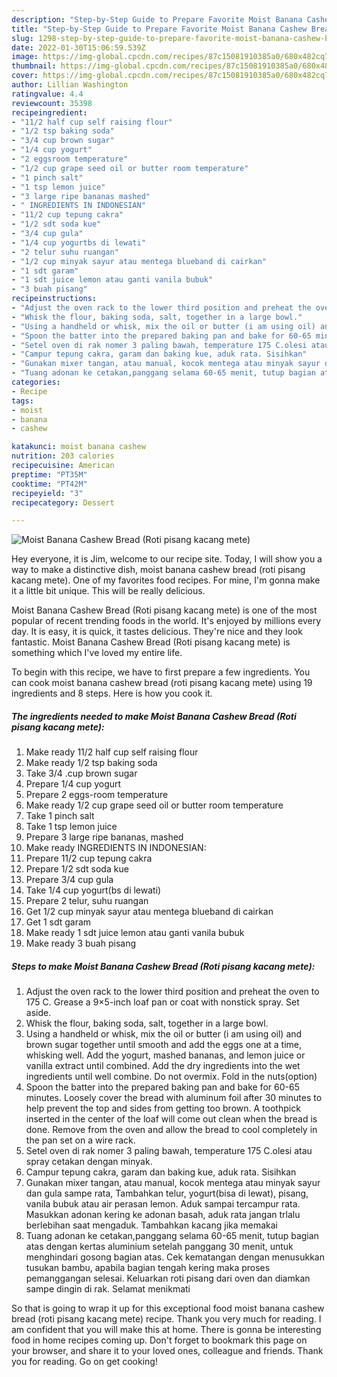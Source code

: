 ```yaml
---
description: "Step-by-Step Guide to Prepare Favorite Moist Banana Cashew Bread (Roti pisang kacang mete)"
title: "Step-by-Step Guide to Prepare Favorite Moist Banana Cashew Bread (Roti pisang kacang mete)"
slug: 1298-step-by-step-guide-to-prepare-favorite-moist-banana-cashew-bread-roti-pisang-kacang-mete
date: 2022-01-30T15:06:59.539Z
image: https://img-global.cpcdn.com/recipes/87c15081910385a0/680x482cq70/moist-banana-cashew-bread-roti-pisang-kacang-mete-recipe-main-photo.jpg
thumbnail: https://img-global.cpcdn.com/recipes/87c15081910385a0/680x482cq70/moist-banana-cashew-bread-roti-pisang-kacang-mete-recipe-main-photo.jpg
cover: https://img-global.cpcdn.com/recipes/87c15081910385a0/680x482cq70/moist-banana-cashew-bread-roti-pisang-kacang-mete-recipe-main-photo.jpg
author: Lillian Washington
ratingvalue: 4.4
reviewcount: 35398
recipeingredient:
- "11/2 half cup self raising flour"
- "1/2 tsp baking soda"
- "3/4 cup brown sugar"
- "1/4 cup yogurt"
- "2 eggsroom temperature"
- "1/2 cup grape seed oil or butter room temperature"
- "1 pinch salt"
- "1 tsp lemon juice"
- "3 large ripe bananas mashed"
- " INGREDIENTS IN INDONESIAN"
- "11/2 cup tepung cakra"
- "1/2 sdt soda kue"
- "3/4 cup gula"
- "1/4 cup yogurtbs di lewati"
- "2 telur suhu ruangan"
- "1/2 cup minyak sayur atau mentega blueband di cairkan"
- "1 sdt garam"
- "1 sdt juice lemon atau ganti vanila bubuk"
- "3 buah pisang"
recipeinstructions:
- "Adjust the oven rack to the lower third position and preheat the oven to 175 C. Grease a 9×5-inch loaf pan or coat with nonstick spray. Set aside."
- "Whisk the flour, baking soda, salt, together in a large bowl."
- "Using a handheld or whisk, mix the oil or butter (i am using oil) and brown sugar together until smooth and add the eggs one at a time, whisking well. Add the yogurt, mashed bananas, and lemon juice or vanilla extract until combined. Add the dry ingredients into the wet ingredients until well combine. Do not overmix. Fold in the nuts(option)"
- "Spoon the batter into the prepared baking pan and bake for 60-65 minutes. Loosely cover the bread with aluminum foil after 30 minutes to help prevent the top and sides from getting too brown. A toothpick inserted in the center of the loaf will come out clean when the bread is done. Remove from the oven and allow the bread to cool completely in the pan set on a wire rack."
- "Setel oven di rak nomer 3 paling bawah, temperature 175 C.olesi atau spray cetakan dengan minyak."
- "Campur tepung cakra, garam dan baking kue, aduk rata. Sisihkan"
- "Gunakan mixer tangan, atau manual, kocok mentega atau minyak sayur dan gula sampe rata, Tambahkan telur, yogurt(bisa di lewat), pisang, vanila bubuk atau air perasan lemon. Aduk sampai tercampur rata. Masukkan adonan kering ke adonan basah, aduk rata jangan trlalu berlebihan saat mengaduk. Tambahkan kacang jika memakai"
- "Tuang adonan ke cetakan,panggang selama 60-65 menit, tutup bagian atas dengan kertas aluminium setelah panggang 30 menit, untuk menghindari gosong bagian atas. Cek kematangan dengan menusukkan tusukan bambu, apabila bagian tengah kering maka proses pemanggangan selesai. Keluarkan roti pisang dari oven dan diamkan sampe dingin di rak. Selamat menikmati"
categories:
- Recipe
tags:
- moist
- banana
- cashew

katakunci: moist banana cashew 
nutrition: 203 calories
recipecuisine: American
preptime: "PT35M"
cooktime: "PT42M"
recipeyield: "3"
recipecategory: Dessert

---
```



![Moist Banana Cashew Bread (Roti pisang kacang mete)](https://img-global.cpcdn.com/recipes/87c15081910385a0/680x482cq70/moist-banana-cashew-bread-roti-pisang-kacang-mete-recipe-main-photo.jpg)

Hey everyone, it is Jim, welcome to our recipe site. Today, I will show you a way to make a distinctive dish, moist banana cashew bread (roti pisang kacang mete). One of my favorites food recipes. For mine, I'm gonna make it a little bit unique. This will be really delicious.

Moist Banana Cashew Bread (Roti pisang kacang mete) is one of the most popular of recent trending foods in the world. It's enjoyed by millions every day. It is easy, it is quick, it tastes delicious. They're nice and they look fantastic. Moist Banana Cashew Bread (Roti pisang kacang mete) is something which I've loved my entire life.




To begin with this recipe, we have to first prepare a few ingredients. You can cook moist banana cashew bread (roti pisang kacang mete) using 19 ingredients and 8 steps. Here is how you cook it.

<!--inarticleads1-->

##### The ingredients needed to make Moist Banana Cashew Bread (Roti pisang kacang mete):

1. Make ready 11/2 half cup self raising flour
1. Make ready 1/2 tsp baking soda
1. Take 3/4 .cup brown sugar
1. Prepare 1/4 cup yogurt
1. Prepare 2 eggs-room temperature
1. Make ready 1/2 cup grape seed oil or butter room temperature
1. Take 1 pinch salt
1. Take 1 tsp lemon juice
1. Prepare 3 large ripe bananas, mashed
1. Make ready  INGREDIENTS IN INDONESIAN:
1. Prepare 11/2 cup tepung cakra
1. Prepare 1/2 sdt soda kue
1. Prepare 3/4 cup gula
1. Take 1/4 cup yogurt(bs di lewati)
1. Prepare 2 telur, suhu ruangan
1. Get 1/2 cup minyak sayur atau mentega blueband di cairkan
1. Get 1 sdt garam
1. Make ready 1 sdt juice lemon atau ganti vanila bubuk
1. Make ready 3 buah pisang




<!--inarticleads2-->

##### Steps to make Moist Banana Cashew Bread (Roti pisang kacang mete):

1. Adjust the oven rack to the lower third position and preheat the oven to 175 C. Grease a 9×5-inch loaf pan or coat with nonstick spray. Set aside.
1. Whisk the flour, baking soda, salt, together in a large bowl.
1. Using a handheld or whisk, mix the oil or butter (i am using oil) and brown sugar together until smooth and add the eggs one at a time, whisking well. Add the yogurt, mashed bananas, and lemon juice or vanilla extract until combined. Add the dry ingredients into the wet ingredients until well combine. Do not overmix. Fold in the nuts(option)
1. Spoon the batter into the prepared baking pan and bake for 60-65 minutes. Loosely cover the bread with aluminum foil after 30 minutes to help prevent the top and sides from getting too brown. A toothpick inserted in the center of the loaf will come out clean when the bread is done. Remove from the oven and allow the bread to cool completely in the pan set on a wire rack.
1. Setel oven di rak nomer 3 paling bawah, temperature 175 C.olesi atau spray cetakan dengan minyak.
1. Campur tepung cakra, garam dan baking kue, aduk rata. Sisihkan
1. Gunakan mixer tangan, atau manual, kocok mentega atau minyak sayur dan gula sampe rata, Tambahkan telur, yogurt(bisa di lewat), pisang, vanila bubuk atau air perasan lemon. Aduk sampai tercampur rata. Masukkan adonan kering ke adonan basah, aduk rata jangan trlalu berlebihan saat mengaduk. Tambahkan kacang jika memakai
1. Tuang adonan ke cetakan,panggang selama 60-65 menit, tutup bagian atas dengan kertas aluminium setelah panggang 30 menit, untuk menghindari gosong bagian atas. Cek kematangan dengan menusukkan tusukan bambu, apabila bagian tengah kering maka proses pemanggangan selesai. Keluarkan roti pisang dari oven dan diamkan sampe dingin di rak. Selamat menikmati




So that is going to wrap it up for this exceptional food moist banana cashew bread (roti pisang kacang mete) recipe. Thank you very much for reading. I am confident that you will make this at home. There is gonna be interesting food in home recipes coming up. Don't forget to bookmark this page on your browser, and share it to your loved ones, colleague and friends. Thank you for reading. Go on get cooking!
